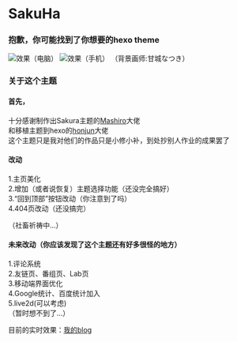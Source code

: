 # SakuHa
### 抱歉，你可能找到了你想要的hexo theme
![效果（电脑）](https://cdn.jsdelivr.net/gh/imouup/pico/picSakuHapc.png)
![效果（手机）](https://cdn.jsdelivr.net/gh/imouup/pico/picSakuHamobile.png)
（背景画师:甘城なつき）</br>

### 关于这个主题</br>
#### 首先，</br>
十分感谢制作出Sakura主题的[Mashiro](https://2heng.xin/)大佬</br>
和移植主题到hexo的[honjun](https://github.com/honjun)大佬</br>
这个主题只是我对他们的作品只是小修小补，到处抄别人作业的成果罢了</br>

#### 改动</br>
1.主页美化</br>
2.增加（或者说恢复）主题选择功能（还没完全搞好）</br>
3.“回到顶部”按钮改动（你注意到了吗）</br>
4.404页改动（还没搞完）</br>

（社畜祈祷中...）</br>

#### 未来改动（你应该发现了这个主题还有好多很怪的地方）</br>
1.评论系统  </br>
2.友链页、番组页、Lab页</br>
3.移动端界面优化</br>
4.Google统计、百度统计加入</br>
5.live2d(可以考虑)</br>
（暂时想不到了...）</br>

目前的实时效果：[我的blog](https://mouup.top)</br>

